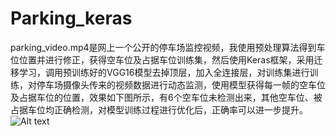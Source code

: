 Parking_keras
====
parking_video.mp4是网上一个公开的停车场监控视频，我使用预处理算法得到车位位置并进行修正，获得空车位及占据车位训练集，然后使用Keras框架，采用迁移学习，调用预训练好的VGG16模型去掉顶层，加入全连接层，对训练集进行训练，对停车场摄像头传来的视频数据进行动态监测，使用模型获得每一帧的空车位及占据车位的位置，效果如下图所示，有6个空车位未检测出来，其他空车位、被占据车位均正确检测，对模型训练过程进行优化后，正确率可以进一步提升。
![Alt text](https://github.com/hxtuniverse/ML/blob/master/parking_keras/with_marking2.jpg)
